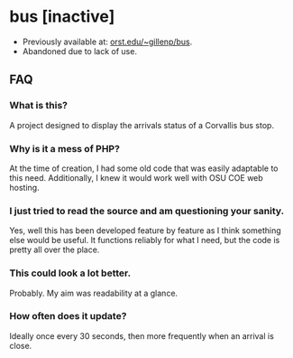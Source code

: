 # bus [inactive]
- Previously available at: [orst.edu/~gillenp/bus](http://orst.edu/~gillenp/bus).
- Abandoned due to lack of use.

## FAQ
### What is this?
A project designed to display the arrivals status of a Corvallis bus stop.

### Why is it a mess of PHP?
At the time of creation, I had some old code that was easily adaptable to this need.
Additionally, I knew it would work well with OSU COE web hosting.

### I just tried to read the source and am questioning your sanity.
Yes, well this has been developed feature by feature as I think something else would be useful.
It functions reliably for what I need, but the code is pretty all over the place.

### This could look a lot better.
Probably. My aim was readability at a glance.

### How often does it update?
Ideally once every 30 seconds, then more frequently when an arrival is close.
